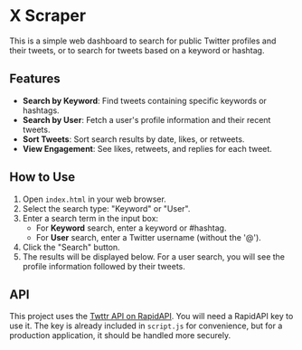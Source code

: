 # X Scraper

This is a simple web dashboard to search for public Twitter profiles and their tweets, or to search for tweets based on a keyword or hashtag.

## Features

- **Search by Keyword**: Find tweets containing specific keywords or hashtags.
- **Search by User**: Fetch a user's profile information and their recent tweets.
- **Sort Tweets**: Sort search results by date, likes, or retweets.
- **View Engagement**: See likes, retweets, and replies for each tweet.

## How to Use

1. Open `index.html` in your web browser.
2. Select the search type: "Keyword" or "User".
3. Enter a search term in the input box:
    - For **Keyword** search, enter a keyword or #hashtag.
    - For **User** search, enter a Twitter username (without the '@').
4. Click the "Search" button.
5. The results will be displayed below. For a user search, you will see the profile information followed by their tweets.

## API

This project uses the [Twttr API on RapidAPI](https://rapidapi.com/sowmen_barua/api/twttr). You will need a RapidAPI key to use it. The key is already included in `script.js` for convenience, but for a production application, it should be handled more securely.
